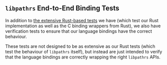 ## `libpathrs` End-to-End Binding Tests ##

In addition to [the extensive Rust-based tests][rust-tests] we have (which test
our Rust implementation as well as the C binding wrappers from Rust), we also
have verification tests to ensure that our language bindings have the correct
behaviour.

These tests are not designed to be as extensive as our Rust tests (which test
the behaviour of `libpathrs` itself), but instead are just intended to verify
that the language bindings are correctly wrapping the right `libpathrs` APIs.

[rust-tests]: ../src/tests/
